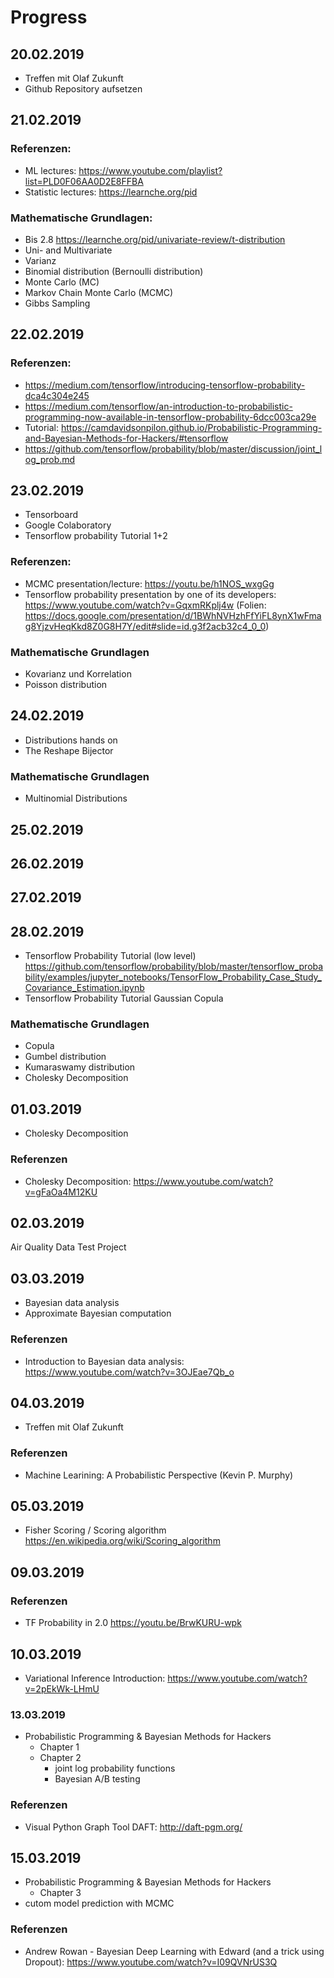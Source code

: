 # Progress

## 20.02.2019

- Treffen mit Olaf Zukunft
- Github Repository aufsetzen

## 21.02.2019

### Referenzen:

- ML lectures: https://www.youtube.com/playlist?list=PLD0F06AA0D2E8FFBA
- Statistic lectures: https://learnche.org/pid

### Mathematische Grundlagen:

- Bis 2.8 https://learnche.org/pid/univariate-review/t-distribution
- Uni- and Multivariate
- Varianz
- Binomial distribution (Bernoulli distribution)
- Monte Carlo (MC)
- Markov Chain Monte Carlo (MCMC)
- Gibbs Sampling

## 22.02.2019

### Referenzen:

- https://medium.com/tensorflow/introducing-tensorflow-probability-dca4c304e245
- https://medium.com/tensorflow/an-introduction-to-probabilistic-programming-now-available-in-tensorflow-probability-6dcc003ca29e
- Tutorial: https://camdavidsonpilon.github.io/Probabilistic-Programming-and-Bayesian-Methods-for-Hackers/#tensorflow
- https://github.com/tensorflow/probability/blob/master/discussion/joint_log_prob.md

## 23.02.2019

- Tensorboard
- Google Colaboratory
- Tensorflow probability Tutorial 1+2

### Referenzen:

- MCMC presentation/lecture: https://youtu.be/h1NOS_wxgGg
- Tensorflow probability presentation by one of its developers: https://www.youtube.com/watch?v=GqxmRKplj4w (Folien: https://docs.google.com/presentation/d/1BWhNVHzhFfYiFL8ynX1wFmag8YjzvHeqKkd8Z0G8H7Y/edit#slide=id.g3f2acb32c4_0_0)

### Mathematische Grundlagen

- Kovarianz und Korrelation
- Poisson distribution

## 24.02.2019

- Distributions hands on
- The Reshape Bijector

### Mathematische Grundlagen

- Multinomial Distributions

## 25.02.2019

## 26.02.2019

## 27.02.2019

## 28.02.2019

- Tensorflow Probability Tutorial (low level) https://github.com/tensorflow/probability/blob/master/tensorflow_probability/examples/jupyter_notebooks/TensorFlow_Probability_Case_Study_Covariance_Estimation.ipynb
- Tensorflow Probability Tutorial Gaussian Copula

### Mathematische Grundlagen

- Copula
- Gumbel distribution
- Kumaraswamy distribution
- Cholesky Decomposition

## 01.03.2019

- Cholesky Decomposition

### Referenzen

- Cholesky Decomposition: https://www.youtube.com/watch?v=gFaOa4M12KU

## 02.03.2019

Air Quality Data Test Project

## 03.03.2019

- Bayesian data analysis
- Approximate Bayesian computation

### Referenzen

- Introduction to Bayesian data analysis: https://www.youtube.com/watch?v=3OJEae7Qb_o

## 04.03.2019

- Treffen mit Olaf Zukunft

### Referenzen

- Machine Learining: A Probabilistic Perspective (Kevin P. Murphy)

## 05.03.2019

- Fisher Scoring / Scoring algorithm https://en.wikipedia.org/wiki/Scoring_algorithm

## 09.03.2019

### Referenzen

- TF Probability in 2.0 https://youtu.be/BrwKURU-wpk

## 10.03.2019

- Variational Inference Introduction: https://www.youtube.com/watch?v=2pEkWk-LHmU

### 13.03.2019

- Probabilistic Programming & Bayesian Methods for Hackers
  - Chapter 1
  - Chapter 2
    - joint log probability functions
    - Bayesian A/B testing

### Referenzen

- Visual Python Graph Tool DAFT: http://daft-pgm.org/

## 15.03.2019

- Probabilistic Programming & Bayesian Methods for Hackers
  - Chapter 3
- cutom model prediction with MCMC

### Referenzen

- Andrew Rowan - Bayesian Deep Learning with Edward (and a trick using Dropout): https://www.youtube.com/watch?v=I09QVNrUS3Q
